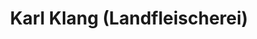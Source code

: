 ---
title: "Karl Klang (Landfleischerei)"
url: /allentsteig/karl-klang-landfleischerei/
shop: Metzgerei
---
